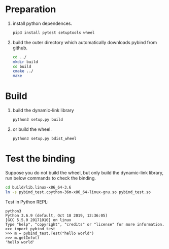# Preparation

1. install python dependences.

    ```bash
    pip3 install pytest setuptools wheel
    ```

1. build the outer directory which automatically downloads pybind from github.

    ```bash
    cd ../
    mkdir build
    cd build
    cmake ../
    make
    ```
# Build


1. build the dynamic-link library
    ```bash
    python3 setup.py build
    ```

1. or build the wheel.

    ```base
    python3 setup.py bdist_wheel
    ```

# Test the binding

Suppose you do not build the wheel, but only build the dynamic-link library, run below commands to check the binding.

```bash
cd build/lib.linux-x86_64-3.6
ln -s pybind_test.cpython-36m-x86_64-linux-gnu.so pybind_test.so
```

Test in Python REPL:
```
python3
Python 3.6.9 (default, Oct 18 2019, 12:36:05)
[GCC 5.5.0 20171010] on linux
Type "help", "copyright", "credits" or "license" for more information.
>>> import pybind_test
>>> m = pybind_test.Test("hello world")
>>> m.getInfo()
'hello world'
```
